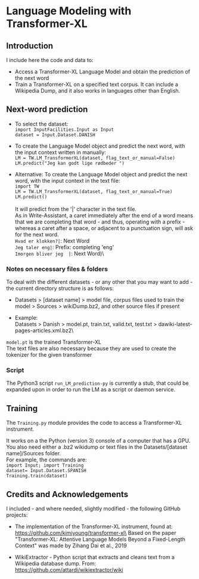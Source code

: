 # Language Modeling with Transformer-XL

## Introduction

I include here the code and data to:
- Access a Transformer-XL Language Model and obtain the prediction of the next word
- Train a Transformer-XL on a specified text corpus. 
It can include a Wikipedia Dump, and it also works in languages other than English.

## Next-word prediction
- To select the dataset:\
`import InputFacilities.Input as Input`\
 `dataset = Input.Dataset.DANISH`
 
- To create the Language Model object and predict the next word, with the input context written in manually:\
`LM = TW.LM_TransformerXL(dataset, flag_text_or_manual=False)`\
`LM.predict("Jeg kan godt lige rødbeder ")`

- Alternative: To create the Language Model object and predict the next word, with the input context in the text file:\
`import TW`\
`LM = TW.LM_TransformerXL(dataset, flag_text_or_manual=True)`\
`LM.predict()`\
\
It will predict from the '|' character in the text file.\
As in Write-Assistant, a caret immediately after the end of a word means that we are completing that word - 
and thus, operating with a prefix - whereas a caret after a space, or adjacent to a punctuation sign, will ask for the next word.\
`Hvad er klokken?|`: Next Word\
`Jeg taler eng|`: Prefix: completing 'eng'\
`Imorgen bliver jeg  |`: Next Word)\

### Notes on necessary files & folders
To deal with the different datasets - or any other that you may want to add - the current directory structure is as follows:
- Datasets > [dataset name] >  model file, corpus files used to train the model > Sources > wikiDump.bz2, and other source files if present

- Example:\
Datasets > Danish > model.pt, train.txt, valid.txt, test.txt > dawiki-latest-pages-articles.xml.bz2\

`model.pt` is the trained Transformer-XL\
The text files are also necessary because they are used to create the tokenizer for the given transformer

### Script
The Python3 script `run_LM_prediction-py` is currently a stub, 
that could be expanded upon in order to run the LM as a script or daemon service.

## Training
The `Training.py` module provides the code to access a Transformer-XL instrument.

It works on a the Python (version 3) console of a computer that has a GPU.\
You also need either a .bz2 wikidump or text files
in the Datasets/[dataset name]/Sources folder.\
For example, the commands are:\
`import Input; import Training`\
`dataset= Input.Dataset.SPANISH`\
`Training.train(dataset)`
 


## Credits and Acknowledgements
I included - and where needed, slightly modified - the following GitHub projects:
- The implementation of the Transformer-XL instrument, found at: https://github.com/kimiyoung/transformer-xl\
Based on the paper "Transformer-XL: Attentive Language Models Beyond a Fixed-Length Context" was made by Zihang Dai et al., 2019


- WikiExtractor - 
  Python script that extracts and cleans text from a Wikipedia database dump. From: https://github.com/attardi/wikiextractor/wiki